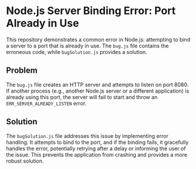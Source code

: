 # Node.js Server Binding Error: Port Already in Use

This repository demonstrates a common error in Node.js: attempting to bind a server to a port that is already in use.  The `bug.js` file contains the erroneous code, while `bugSolution.js` provides a solution.

## Problem

The `bug.js` file creates an HTTP server and attempts to listen on port 8080. If another process (e.g., another Node.js server or a different application) is already using this port, the server will fail to start and throw an `ERR_SERVER_ALREADY_LISTEN` error.

## Solution

The `bugSolution.js` file addresses this issue by implementing error handling.  It attempts to bind to the port, and if the binding fails, it gracefully handles the error, potentially retrying after a delay or informing the user of the issue.  This prevents the application from crashing and provides a more robust solution.